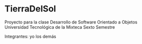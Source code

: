 # TierraDelSol

Proyecto para la clase Desarrollo de Software Orientado a Objetos
Universidad Tecnológica de la Mixteca
Sexto Semestre

Integrantes:
yo 
los demás

